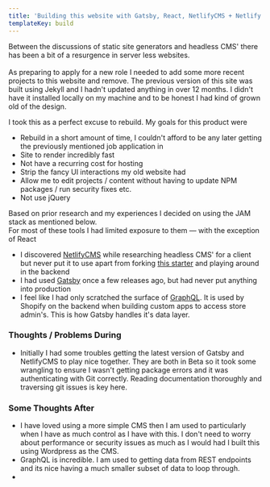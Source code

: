 ```yaml
---
title: 'Building this website with Gatsby, React, NetlifyCMS + Netlify'
templateKey: build
---
```


Between the discussions of static site generators and headless CMS' there has been a bit of a resurgence in server less websites. \
\
As preparing to apply for a new role I needed to add some more recent projects to this website and remove. The previous version of this site was built using Jekyll and I hadn't updated anything in over 12 months. I didn't have it installed locally on my machine and to be honest I had kind of grown old of the design.

I took this as a perfect excuse to rebuild. My goals for this product were

- Rebuild in a short amount of time, I couldn't afford to be any later getting the previously mentioned job application in
- Site to render incredibly fast
- Not have a recurring cost for hosting
- Strip the fancy UI interactions my old website had
- Allow me to edit projects / content without having to update NPM packages / run security fixes etc.
- Not use jQuery

Based on prior research and my experiences I decided on using the JAM stack as mentioned below. \
For most of these tools I had limited exposure to them — with the exception of React

- I discovered [NetlifyCMS](https://www.netlifycms.org/) while researching headless CMS' for a client but never put it to use apart from forking [this starter](https://github.com/AustinGreen/gatsby-starter-netlify-cms) and playing around in the backend
- I had used [Gatsby](https://gatsbyjs.org) once a few releases ago, but had never put anything into production
- I feel like I had only scratched the surface of [GraphQL](https://graphql.org/). It is used by Shopify on the backend when building custom apps to access store admin's. This is how Gatsby handles it's data layer.

### Thoughts / Problems During

- Initially I had some troubles getting the latest version of Gatsby and NetlifyCMS to play nice together. They are both in Beta so it took some wrangling to ensure I wasn't getting package errors and it was authenticating with Git correctly. Reading documentation thoroughly and traversing git issues is key here.

### Some Thoughts After

- I have loved using a more simple CMS then I am used to particularly when I have as much control as I have with this. I don't need to worry about performance or security issues as much as I would had I built this using Wordpress as the CMS.
- GraphQL is incredible. I am used to getting data from REST endpoints and its nice having a much smaller subset of data to loop through.
-
